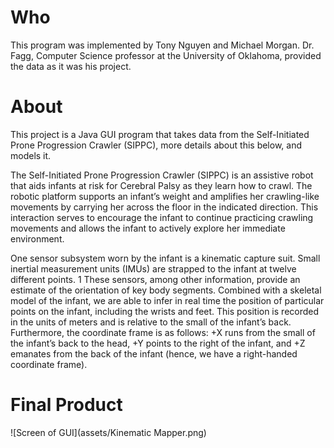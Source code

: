 # Who
This program was implemented by Tony Nguyen and Michael Morgan. Dr. Fagg, Computer Science professor at the University of Oklahoma, provided the data as it was his project.

# About
This project is a Java GUI program that takes data from the Self-Initiated Prone Progression Crawler (SIPPC), more details about this below, and models it.

The Self-Initiated Prone Progression Crawler (SIPPC) is an assistive robot that aids infants at risk for Cerebral Palsy as they learn how to crawl. The robotic platform supports an infant’s weight and amplifies her crawling-like movements by carrying her across the floor in the indicated direction. This interaction serves to encourage the infant to continue practicing crawling movements and allows the infant to actively explore her immediate environment.

One sensor subsystem worn by the infant is a kinematic capture suit. Small inertial measurement units (IMUs) are strapped to the infant at twelve different points. 1 These sensors, among other information, provide an estimate of the orientation of key body segments. Combined with a skeletal model of the infant, we are able to infer in real time the position of particular points on the infant, including the wrists and feet. This position is recorded in the units of meters and is relative to the small of the infant’s back. Furthermore, the coordinate frame is as follows: +X runs from the small of the infant’s back to the head, +Y points to the right of the infant, and +Z emanates from the back of the infant (hence, we have a right-handed coordinate frame).

# Final Product
![Screen of GUI](assets/Kinematic Mapper.png)
